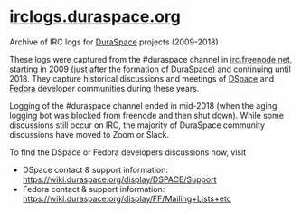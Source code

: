 # [irclogs.duraspace.org](https://irclogs.duraspace.org)

Archive of IRC logs for [DuraSpace](http://duraspace.org) projects (2009-2018)

These logs were captured from the #duraspace channel in [irc.freenode.net](http://webchat.freenode.net/), starting in 2009 (just after the formation of DuraSpace) and continuing until 2018. They capture historical discussions and meetings of [DSpace](http://dspace.org) and [Fedora](http://fcrepo.org) developer communities during these years.

Logging of the #duraspace channel ended in mid-2018 (when the aging logging bot was blocked from freenode and then shut down). 
While some discussions still occur on IRC, the majority of DuraSpace community discussions have moved to Zoom or Slack.

To find the DSpace or Fedora developers discussions now, visit
* DSpace contact & support information: https://wiki.duraspace.org/display/DSPACE/Support
* Fedora contact & support information: https://wiki.duraspace.org/display/FF/Mailing+Lists+etc
